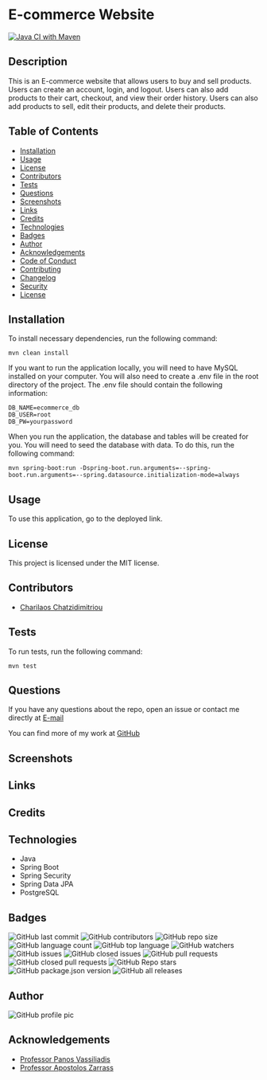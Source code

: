 # E-commerce Website

[![Java CI with Maven](https://github.com/Hanocybous/e-commerce/actions/workflows/maven.yml/badge.svg)](https://github.com/Hanocybous/e-commerce/actions/workflows/maven.yml)

## Description

This is an E-commerce website that allows users to buy and sell products. Users can create an account, login, and logout. Users can also add products to their cart, checkout, and view their order history. Users can also add products to sell, edit their products, and delete their products.

## Table of Contents
    
* [Installation](#installation)
* [Usage](#usage)
* [License](#license)
* [Contributors](#contributors)
* [Tests](#tests)
* [Questions](#questions)
* [Screenshots](#screenshots)
* [Links](#links)
* [Credits](#credits)
* [Technologies](#technologies)
* [Badges](#badges)
* [Author](#author)
* [Acknowledgements](#acknowledgements)
* [Code of Conduct](CODE_OF_CONDUCT.md)
* [Contributing](CONTRIBUTING.md)
* [Changelog](CHANGELOG.md)
* [Security](SECURITY.md)
* [License](LICENSE.md)

## Installation

To install necessary dependencies, run the following command:

```
mvn clean install
```

If you want to run the application locally, you will need to have MySQL installed on your computer. You will also need to create a .env file in the root directory of the project. The .env file should contain the following information:

```
DB_NAME=ecommerce_db
DB_USER=root
DB_PW=yourpassword
```

When you run the application, the database and tables will be created for you. You will need to seed the database with data. To do this, run the following command:

```
mvn spring-boot:run -Dspring-boot.run.arguments=--spring-boot.run.arguments=--spring.datasource.initialization-mode=always
```

## Usage

To use this application, go to the deployed link.

## License

This project is licensed under the MIT license.

## Contributors

* [Charilaos Chatzidimitriou](github.com/Hanocybous)

## Tests

To run tests, run the following command:

```
mvn test
```

## Questions

If you have any questions about the repo, open an issue or contact me directly at 
[E-mail](mailto:harrychatz5@gmail.com)

You can find more of my work at [GitHub](github.com/Hanocybous)

## Screenshots

## Links

## Credits

## Technologies

* Java
* Spring Boot
* Spring Security
* Spring Data JPA
* PostgreSQL

## Badges

![GitHub last commit](https://img.shields.io/github/last-commit/Hanocybous/e-commerce?style=for-the-badge)
![GitHub contributors](https://img.shields.io/github/contributors/Hanocybous/e-commerce?style=for-the-badge)
![GitHub repo size](https://img.shields.io/github/repo-size/Hanocybous/e-commerce?style=for-the-badge)
![GitHub language count](https://img.shields.io/github/languages/count/Hanocybous/e-commerce?style=for-the-badge)
![GitHub top language](https://img.shields.io/github/languages/top/Hanocybous/e-commerce?style=for-the-badge)
![GitHub watchers](https://img.shields.io/github/watchers/Hanocybous/e-commerce?style=for-the-badge)
![GitHub issues](https://img.shields.io/github/issues/Hanocybous/e-commerce?style=for-the-badge)
![GitHub closed issues](https://img.shields.io/github/issues-closed/Hanocybous/e-commerce?style=for-the-badge)
![GitHub pull requests](https://img.shields.io/github/issues-pr/Hanocybous/e-commerce?style=for-the-badge)
![GitHub closed pull requests](https://img.shields.io/github/issues-pr-closed/Hanocybous/e-commerce?style=for-the-badge)
![GitHub Repo stars](https://img.shields.io/github/stars/Hanocybous/e-commerce?style=for-the-badge)
![GitHub package.json version](https://img.shields.io/github/package-json/v/Hanocybous/e-commerce?style=for-the-badge)
![GitHub all releases](https://img.shields.io/github/downloads/Hanocybous/e-commerce/total?style=for-the-badge)

## Author

![GitHub profile pic](https://github.com/Hanocybous.png?size=100)

## Acknowledgements
    
* [Professor Panos Vassiliadis](mailto:pvassil@cs.uoi.gr)
* [Professor Apostolos Zarrass](mailto:zarras@cs.uoi.gr)
